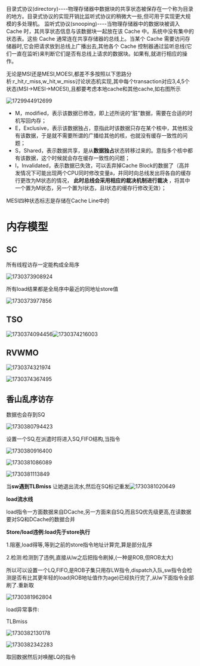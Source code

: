 目录式协议(directory)----物理存储器中数据块的共享状态被保存在一个称为目录的地方。目录式协议的实现开销比监听式协议的稍微大一些,但可用于实现更大规模的多处理机。
监听式协议(snooping)----当物理存储器中的数据块被调入 Cache 时，其共享状态信息与该数据块一起放在该 Cache 中。系统中没有集中的状态表。这些 Cache 通常连在共享存储器的总线上。当某个 Cache 需要访问存储器时,它会把请求放到总线上广播出去,其他各个 Cache 控制器通过监听总线(它们一直在监听)来判断它们是否有总线上请求的数据块。如果有,就进行相应的操作。

无论是MSI还是MESI,MOESI,都差不多按照以下思路分析:r_hit,r_miss,w_hit,w_miss讨论状态机实现,其中每个transaction对应3,4,5个状态(MSI->MESI->MOESI),且都要考虑本地cache和其他cache,如右图所示

![1729944912699](image/简单的缓存一致性/1729944912699.png)

* M，modified，表示该数据已修改，即上述所说的“脏”数据，需要在合适的时机写回内存；
* E，Exclusive，表示该数据独占，意指此时该数据只存在某个核中，其他核没有该数据，于是就不需要所谓的广播给其他的核，也就没有缓存一致性的问题；
* S，Shared，表示数据共享，是从**数据独占**状态转移过来的。意指多个核中都有该数据，这个时候就会存在缓存一致性的问题；
* I，Invalidated，表示数据已失效，可以丢弃掉Cache Block的数据了（高并发情况下可能出现两个CPU同时修改变量a，并同时向总线发出将各自的缓存行更改为M状态的情况， **此时总线会采用相应的裁决机制进行裁决** ，将其中一个置为M状态，另一个置为I状态，且I状态的缓存行修改无效）；

MESI四种状态标志是存储在Cache Line中的

# **内存模型**

## SC

所有线程访存一定能构成全局序

![1730373908924](image/简单的缓存一致性/1730373908924.png)

所有load结果都是全局序中最近的同地址store值

  ![1730373977856](image/简单的缓存一致性/1730373977856.png)

## TSO

![1730374094456](image/简单的缓存一致性/1730374094456.png)![1730374216003](image/简单的缓存一致性/1730374216003.png)

## RVWMO

![1730374321974](image/简单的缓存一致性/1730374321974.png)

![1730374367495](image/简单的缓存一致性/1730374367495.png)

## 香山乱序访存

数据也会存到SQ

![1730380794423](image/简单的缓存一致性/1730380794423.png)

设置一个SQ,在派遣时将进入SQ,FIFO结构,当指令

![1730380916400](image/简单的缓存一致性/1730380916400.png)

![1730381086089](image/简单的缓存一致性/1730381086089.png)

![1730381113849](image/简单的缓存一致性/1730381113849.png)

当**sw遇到TLBmiss** 让她退出流水,然后在SQ标记重发![1730381020649](image/简单的缓存一致性/1730381020649.png)

**load流水线**

load指令一方面数据来自DCache,另一方面来自SQ,而且SQ优先级更高,在读数据要对SQ和DCache的数据合并

**Store/load违例:load先于store执行**

1.阻塞,load得等,等到之前的store指令地址计算完,算是部分乱序

2.检测:检测到了违例,直接从lw之后把指令刷掉,(一种是ROB,但ROB太大)

所以可以设置一个LQ,FIFO,是ROB子集只用存LW指令,dispatch入队,sw指令会检测是否有比其更年轻的load(ROB地址值作为age)已经执行完了,从lw下面指令全部刷了.重新取

![1730381962804](image/简单的缓存一致性/1730381962804.png)

load异常事件:

TLBmiss

![1730382130178](image/简单的缓存一致性/1730382130178.png)

![1730382342283](image/简单的缓存一致性/1730382342283.png)

取回数据然后对唤醒LQ的指令
